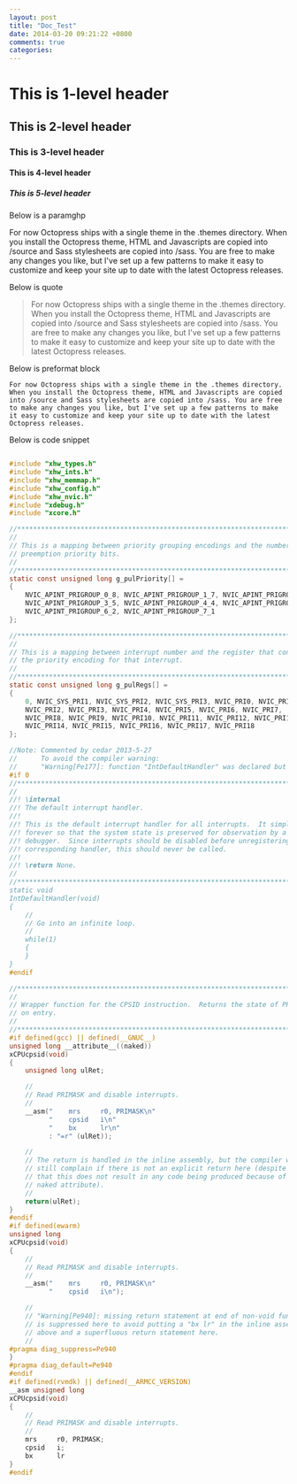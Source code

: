 ```yaml
---
layout: post
title: "Doc_Test"
date: 2014-03-20 09:21:22 +0800
comments: true
categories: 
---
```



#	    This is 1-level header
##	    This is 2-level header
###	    This is 3-level header
####	This is 4-level header
#####	This is 5-level header



Below is a paramghp

For now Octopress ships with a single theme in the .themes directory. When you install the Octopress theme, HTML and Javascripts are copied into /source and Sass stylesheets are copied into /sass. You are free to make any changes you like, but I've set up a few patterns to make it easy to customize and keep your site up to date with the latest Octopress releases.

Below is quote

> For now Octopress ships with a single theme in the .themes directory. When you install the Octopress theme, HTML and Javascripts are copied into /source and Sass stylesheets are copied into /sass. You are free to make any changes you like, but I've set up a few patterns to make it easy to customize and keep your site up to date with the latest Octopress releases.

Below is preformat block

	For now Octopress ships with a single theme in the .themes directory. When you install the Octopress theme, HTML and Javascripts are copied into /source and Sass stylesheets are copied into /sass. You are free to make any changes you like, but I've set up a few patterns to make it easy to customize and keep your site up to date with the latest Octopress releases.


Below is code snippet


```c

#include "xhw_types.h"
#include "xhw_ints.h"
#include "xhw_memmap.h"
#include "xhw_config.h"
#include "xhw_nvic.h"
#include "xdebug.h"
#include "xcore.h"

//*****************************************************************************
//
// This is a mapping between priority grouping encodings and the number of
// preemption priority bits.
//
//*****************************************************************************
static const unsigned long g_pulPriority[] =
{
    NVIC_APINT_PRIGROUP_0_8, NVIC_APINT_PRIGROUP_1_7, NVIC_APINT_PRIGROUP_2_6,
    NVIC_APINT_PRIGROUP_3_5, NVIC_APINT_PRIGROUP_4_4, NVIC_APINT_PRIGROUP_5_3,
    NVIC_APINT_PRIGROUP_6_2, NVIC_APINT_PRIGROUP_7_1
};

//*****************************************************************************
//
// This is a mapping between interrupt number and the register that contains
// the priority encoding for that interrupt.
//
//*****************************************************************************
static const unsigned long g_pulRegs[] =
{
    0, NVIC_SYS_PRI1, NVIC_SYS_PRI2, NVIC_SYS_PRI3, NVIC_PRI0, NVIC_PRI1,
    NVIC_PRI2, NVIC_PRI3, NVIC_PRI4, NVIC_PRI5, NVIC_PRI6, NVIC_PRI7,
    NVIC_PRI8, NVIC_PRI9, NVIC_PRI10, NVIC_PRI11, NVIC_PRI12, NVIC_PRI13,
    NVIC_PRI14, NVIC_PRI15, NVIC_PRI16, NVIC_PRI17, NVIC_PRI18
};

//Note: Commented by cedar 2013-5-27
//      To avoid the compiler warning: 
//      "Warning[Pe177]: function "IntDefaultHandler" was declared but never referenced"
#if 0
//*****************************************************************************
//
//! \internal
//! The default interrupt handler.
//!
//! This is the default interrupt handler for all interrupts.  It simply loops
//! forever so that the system state is preserved for observation by a
//! debugger.  Since interrupts should be disabled before unregistering the
//! corresponding handler, this should never be called.
//!
//! \return None.
//
//*****************************************************************************
static void
IntDefaultHandler(void)
{
    //
    // Go into an infinite loop.
    //
    while(1)
    {
    }
}
#endif 

//*****************************************************************************
//
// Wrapper function for the CPSID instruction.  Returns the state of PRIMASK
// on entry.
//
//*****************************************************************************
#if defined(gcc) || defined(__GNUC__)
unsigned long __attribute__((naked))
xCPUcpsid(void)
{
    unsigned long ulRet;

    //
    // Read PRIMASK and disable interrupts.
    //
    __asm("    mrs     r0, PRIMASK\n"
          "    cpsid   i\n"
          "    bx      lr\n"
          : "=r" (ulRet));

    //
    // The return is handled in the inline assembly, but the compiler will
    // still complain if there is not an explicit return here (despite the fact
    // that this does not result in any code being produced because of the
    // naked attribute).
    //
    return(ulRet);
}
#endif
#if defined(ewarm)
unsigned long
xCPUcpsid(void)
{
    //
    // Read PRIMASK and disable interrupts.
    //
    __asm("    mrs     r0, PRIMASK\n"
          "    cpsid   i\n");

    //
    // "Warning[Pe940]: missing return statement at end of non-void function"
    // is suppressed here to avoid putting a "bx lr" in the inline assembly
    // above and a superfluous return statement here.
    //
#pragma diag_suppress=Pe940
}
#pragma diag_default=Pe940
#endif
#if defined(rvmdk) || defined(__ARMCC_VERSION)
__asm unsigned long
xCPUcpsid(void)
{
    //
    // Read PRIMASK and disable interrupts.
    //
    mrs     r0, PRIMASK;
    cpsid   i;
    bx      lr
}
#endif

```

